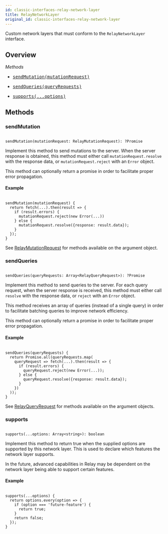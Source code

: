 ```yaml
---
id: classic-interfaces-relay-network-layer
title: RelayNetworkLayer
original_id: classic-interfaces-relay-network-layer
---
```

Custom network layers that must conform to the `RelayNetworkLayer` interface.

## Overview

_Methods_

<ul className="apiIndex">
  <li>
    <a href="#sendmutation">
      <pre>sendMutation(mutationRequest)</pre>
    </a>
  </li>
  <li>
    <a href="#sendqueries">
      <pre>sendQueries(queryRequests)</pre>
    </a>
  </li>
  <li>
    <a href="#supports">
      <pre>supports(...options)</pre>
    </a>
  </li>
</ul>

## Methods

### sendMutation

```

sendMutation(mutationRequest: RelayMutationRequest): ?Promise

```

Implement this method to send mutations to the server. When the server response is obtained, this method must either call `mutationRequest.resolve` with the response data, or `mutationRequest.reject` with an `Error` object.

This method can optionally return a promise in order to facilitate proper error propagation.

#### Example

```

sendMutation(mutationRequest) {
  return fetch(...).then(result => {
    if (result.errors) {
      mutationRequest.reject(new Error(...))
    } else {
      mutationRequest.resolve({response: result.data});
    }
  });
}

```

See [RelayMutationRequest](./classic-interfaces-relay-mutation-request) for methods available on the argument object.

### sendQueries

```

sendQueries(queryRequests: Array<RelayQueryRequest>): ?Promise

```

Implement this method to send queries to the server. For each query request, when the server response is received, this method must either call `resolve` with the response data, or `reject` with an `Error` object.

This method receives an array of queries (instead of a single query) in order to facilitate batching queries to improve network efficiency.

This method can optionally return a promise in order to facilitate proper error propagation.

#### Example

```

sendQueries(queryRequests) {
  return Promise.all(queryRequests.map(
    queryRequest => fetch(...).then(result => {
      if (result.errors) {
        queryRequest.reject(new Error(...));
      } else {
        queryRequest.resolve({response: result.data});
      }
    })
  ));
}

```

See [RelayQueryRequest](./classic-interfaces-relay-query-request) for methods available on the argument objects.

### supports

```

supports(...options: Array<string>): boolean

```

Implement this method to return true when the supplied options are supported by this network layer. This is used to declare which features the network layer supports.

In the future, advanced capabilities in Relay may be dependent on the network layer being able to support certain features.

#### Example

```

supports(...options) {
  return options.every(option => {
    if (option === 'future-feature') {
      return true;
    }
    return false;
  });
}

```
